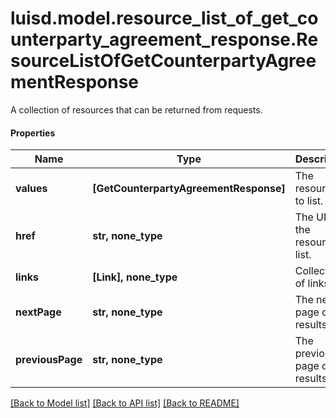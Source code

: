 # luisd.model.resource_list_of_get_counterparty_agreement_response.ResourceListOfGetCounterpartyAgreementResponse

A collection of resources that can be returned from requests.

#### Properties
Name | Type | Description | Notes
------------ | ------------- | ------------- | -------------
**values** | **[GetCounterpartyAgreementResponse]** | The resources to list. | 
**href** | **str, none_type** | The URI of the resource list. | [optional] 
**links** | **[Link], none_type** | Collection of links. | [optional] 
**nextPage** | **str, none_type** | The next page of results. | [optional] 
**previousPage** | **str, none_type** | The previous page of results. | [optional] 

[[Back to Model list]](../../README.md#documentation-for-models) [[Back to API list]](../../README.md#documentation-for-api-endpoints) [[Back to README]](../../README.md)


